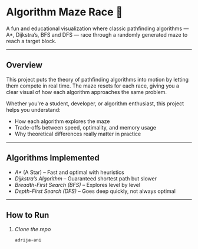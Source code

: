 #  Algorithm Maze Race 🏁  

A fun and educational visualization where classic pathfinding algorithms — A*, Dijkstra’s, BFS and DFS — race through a randomly generated maze to reach a target block.

---

##  Overview

This project puts the theory of pathfinding algorithms into motion by letting them compete in real time. The maze resets for each race, giving you a clear visual of how each algorithm approaches the same problem.

Whether you're a student, developer, or algorithm enthusiast, this project helps you understand:

- How each algorithm explores the maze  
- Trade-offs between speed, optimality, and memory usage  
- Why theoretical differences really matter in practice

---

##  Algorithms Implemented

- *A\** (A Star) – Fast and optimal with heuristics  
- *Dijkstra’s Algorithm* – Guaranteed shortest path but slower  
- *Breadth-First Search (BFS)* – Explores level by level  
- *Depth-First Search (DFS)* – Goes deep quickly, not always optimal

---

##  How to Run

1. *Clone the repo*  
   ```bash
   adrija-ani
